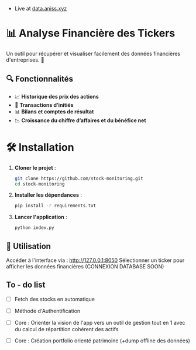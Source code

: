 - Live at [data.aniss.xyz](https://data.aniss.xyz)
# 📊 Analyse Financière des Tickers

Un outil pour récupérer et visualiser facilement des données financières d'entreprises. 🚀

## 🔍 Fonctionnalités

- 📈 **Historique des prix des actions**  
- 💼 **Transactions d’initiés**  
- 📊 **Bilans et comptes de résultat**  
- 📉 **Croissance du chiffre d’affaires et du bénéfice net**  

# 🛠️ Installation

1. **Cloner le projet** :  

   ```bash
   git clone https://github.com/stock-monitoring.git
   cd stock-monitoring
   ```

2. **Installer les dépendances** :
    ```bash
    pip install -r requirements.txt
    ```

4. **Lancer l'application** :
     ```bash
    python index.py
    ```

## 🚀 Utilisation

Accéder à l'interface via : http://127.0.0.1:8050
Sélectionner un ticker pour afficher les données financières (CONNEXION DATABASE SOON)

## To - do list
- [ ] Fetch des stocks en automatique
- [ ] Méthode d'Authentification

- [ ] Core : Orienter la vision de l'app vers un outil de gestion tout en 1 avec du calcul de répartition cohérent des actifs
- [ ] Core : Création portfolio orienté patrimoine (+dump offline des données)
